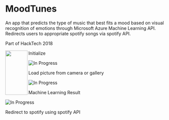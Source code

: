 # MoodTunes
An app that predicts the type of music that best fits a mood based on visual recognition of emotions through Microsoft Azure Machine Learning API. Redirects users to appropriate spotify songs via spotify API.

Part of HackTech 2018

<a href="https://github.com/HSQ8/MoodTunes/raw/master/1.PNG"><img src="https://github.com/HSQ8/MoodTunes/raw/master/1.PNG" align="left" height="140" width="70" ></a>
Initialize

![In Progress](https://github.com/HSQ8/MoodTunes/raw/master/2.PNG)


Load picture from camera or gallery

![In Progress](https://github.com/HSQ8/MoodTunes/raw/master/3.PNG)


Machine Learning Result

![In Progress](https://github.com/HSQ8/MoodTunes/raw/master/4.PNG)


Redirect to spotify using spotify API
